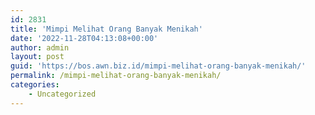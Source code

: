 ```yaml
---
id: 2831
title: 'Mimpi Melihat Orang Banyak Menikah'
date: '2022-11-28T04:13:08+00:00'
author: admin
layout: post
guid: 'https://bos.awn.biz.id/mimpi-melihat-orang-banyak-menikah/'
permalink: /mimpi-melihat-orang-banyak-menikah/
categories:
    - Uncategorized
---
```


